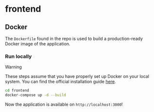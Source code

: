 # frontend

## Docker

The `Dockerfile` found in the repo is used to build a production-ready Docker image of the application.

### Run locally

> [!WARNING]  
> These steps assume that you have properly set up Docker on your local system. You can find the official installation guide [here](https://docs.docker.com/get-docker/).

```bash
cd frontend
docker-compose up -d --build
```

Now the application is available on `http://localhost:3000`!
